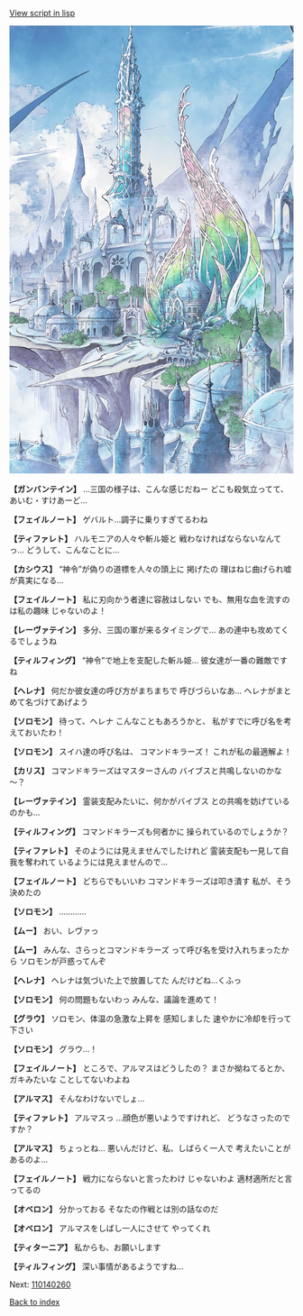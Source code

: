 [View script in lisp](../scripts/110140250.txt)

![fairy_world.png](../images/backgrounds/fairy_world.png)

**【ガンバンテイン】**
…三国の様子は、こんな感じだねー
どこも殺気立ってて、
あいむ・すけあーど…

**【フェイルノート】**
ゲバルト…調子に乗りすぎてるわね

**【ティファレト】**
ハルモニアの人々や斬ル姫と
戦わなければならないなんてっ…
どうして、こんなことに…

**【カシウス】**
“神令”が偽りの道標を人々の頭上に
掲げたの
理はねじ曲げられ嘘が真実になる…

**【フェイルノート】**
私に刃向かう者達に容赦はしない
でも、無用な血を流すのは私の趣味
じゃないのよ！

**【レーヴァテイン】**
多分、三国の軍が来るタイミングで…
あの連中も攻めてくるでしょうね

**【ティルフィング】**
“神令”で地上を支配した斬ル姫…
彼女達が一番の難敵ですね

**【ヘレナ】**
何だか彼女達の呼び方がまちまちで
呼びづらいなあ…
ヘレナがまとめて名づけてあげよう

**【ソロモン】**
待って、ヘレナ
こんなこともあろうかと、
私がすでに呼び名を考えておいたわ！

**【ソロモン】**
スイハ達の呼び名は、
コマンドキラーズ！
これが私の最適解よ！

**【カリス】**
コマンドキラーズはマスターさんの
バイブスと共鳴しないのかな～？

**【レーヴァテイン】**
霊装支配みたいに、何かがバイブス
との共鳴を妨げているのかも…

**【ティルフィング】**
コマンドキラーズも何者かに
操られているのでしょうか？

**【ティファレト】**
そのようには見えませんでしたけれど
霊装支配も一見して自我を奪われて
いるようには見えませんので…

**【フェイルノート】**
どちらでもいいわ
コマンドキラーズは叩き潰す
私が、そう決めたの

**【ソロモン】**
…………

**【ムー】**
おい、レヴァっ

**【ムー】**
みんな、さらっとコマンドキラーズ
って呼び名を受け入れちまったから
ソロモンが戸惑ってんぞ

**【ヘレナ】**
ヘレナは気づいた上で放置してた
んだけどね…くふっ

**【ソロモン】**
何の問題もないわっ
みんな、議論を進めて！

**【グラウ】**
ソロモン、体温の急激な上昇を
感知しました
速やかに冷却を行って下さい

**【ソロモン】**
グラウ…！

**【フェイルノート】**
ところで、アルマスはどうしたの？
まさか拗ねてるとか、ガキみたいな
ことしてないわよね

**【アルマス】**
そんなわけないでしょ…

**【ティファレト】**
アルマスっ
…顔色が悪いようですけれど、
どうなさったのですか？

**【アルマス】**
ちょっとね…
悪いんだけど、私、しばらく一人で
考えたいことがあるのよ…

**【フェイルノート】**
戦力にならないと言ったわけ
じゃないわよ
適材適所だと言ってるの

**【オベロン】**
分かっておる
そなたの作戦とは別の話なのだ

**【オベロン】**
アルマスをしばし一人にさせて
やってくれ

**【ティターニア】**
私からも、お願いします

**【ティルフィング】**
深い事情があるようですね…

Next: [110140260](110140260.md)

[Back to index](index.md)
